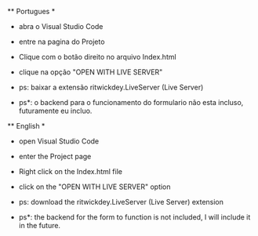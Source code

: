 ** Portugues *
* abra o Visual Studio Code
* entre na pagina do Projeto
* Clique com o botão direito no arquivo Index.html
* clique na opção "OPEN WITH LIVE SERVER"

* ps: baixar a extensão ritwickdey.LiveServer (Live Server)
* ps*: o backend para o funcionamento do formulario não esta incluso, futuramente eu incluo.

** English *
* open Visual Studio Code
* enter the Project page
* Right click on the Index.html file
* click on the "OPEN WITH LIVE SERVER" option

* ps: download the ritwickdey.LiveServer (Live Server) extension
* ps*: the backend for the form to function is not included, I will include it in the future.
